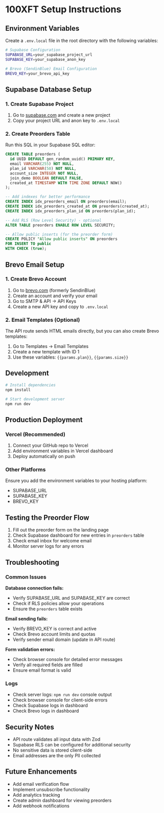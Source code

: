 # 100XFT Setup Instructions

## Environment Variables

Create a `.env.local` file in the root directory with the following variables:

```bash
# Supabase Configuration
SUPABASE_URL=your_supabase_project_url
SUPABASE_KEY=your_supabase_anon_key

# Brevo (SendinBlue) Email Configuration  
BREVO_KEY=your_brevo_api_key
```

## Supabase Database Setup

### 1. Create Supabase Project
1. Go to [supabase.com](https://supabase.com) and create a new project
2. Copy your project URL and anon key to `.env.local`

### 2. Create Preorders Table
Run this SQL in your Supabase SQL editor:

```sql
CREATE TABLE preorders (
  id UUID DEFAULT gen_random_uuid() PRIMARY KEY,
  email VARCHAR(255) NOT NULL,
  plan_id VARCHAR(50) NOT NULL,
  account_size INTEGER NOT NULL,
  join_demo BOOLEAN DEFAULT FALSE,
  created_at TIMESTAMP WITH TIME ZONE DEFAULT NOW()
);

-- Add indexes for better performance
CREATE INDEX idx_preorders_email ON preorders(email);
CREATE INDEX idx_preorders_created_at ON preorders(created_at);
CREATE INDEX idx_preorders_plan_id ON preorders(plan_id);

-- Add RLS (Row Level Security) - optional
ALTER TABLE preorders ENABLE ROW LEVEL SECURITY;

-- Allow public inserts (for the preorder form)
CREATE POLICY "Allow public inserts" ON preorders
FOR INSERT TO public
WITH CHECK (true);
```

## Brevo Email Setup

### 1. Create Brevo Account
1. Go to [brevo.com](https://brevo.com) (formerly SendinBlue)
2. Create an account and verify your email
3. Go to SMTP & API → API Keys
4. Create a new API key and copy to `.env.local`

### 2. Email Templates (Optional)
The API route sends HTML emails directly, but you can also create Brevo templates:

1. Go to Templates → Email Templates
2. Create a new template with ID 1
3. Use these variables: `{{params.plan}}`, `{{params.size}}`

## Development

```bash
# Install dependencies
npm install

# Start development server
npm run dev
```

## Production Deployment

### Vercel (Recommended)
1. Connect your GitHub repo to Vercel
2. Add environment variables in Vercel dashboard
3. Deploy automatically on push

### Other Platforms
Ensure you add the environment variables to your hosting platform:
- SUPABASE_URL
- SUPABASE_KEY  
- BREVO_KEY

## Testing the Preorder Flow

1. Fill out the preorder form on the landing page
2. Check Supabase dashboard for new entries in `preorders` table
3. Check email inbox for welcome email
4. Monitor server logs for any errors

## Troubleshooting

### Common Issues

**Database connection fails:**
- Verify SUPABASE_URL and SUPABASE_KEY are correct
- Check if RLS policies allow your operations
- Ensure the `preorders` table exists

**Email sending fails:**
- Verify BREVO_KEY is correct and active
- Check Brevo account limits and quotas
- Verify sender email domain (update in API route)

**Form validation errors:**
- Check browser console for detailed error messages
- Verify all required fields are filled
- Ensure email format is valid

### Logs
- Check server logs: `npm run dev` console output
- Check browser console for client-side errors
- Check Supabase logs in dashboard
- Check Brevo logs in dashboard

## Security Notes

- API route validates all input data with Zod
- Supabase RLS can be configured for additional security
- No sensitive data is stored client-side
- Email addresses are the only PII collected

## Future Enhancements

- Add email verification flow
- Implement unsubscribe functionality
- Add analytics tracking
- Create admin dashboard for viewing preorders
- Add webhook notifications